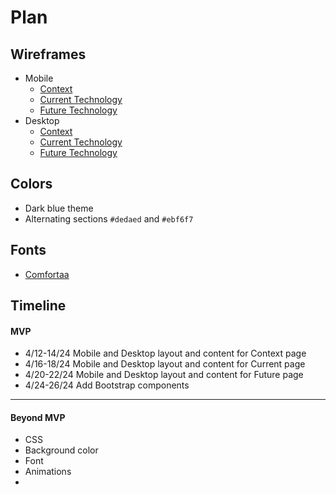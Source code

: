 # Plan

## Wireframes
* Mobile
  * [Context](https://wireframe.cc/NdvIuW)
  * [Current Technology](https://wireframe.cc/tCdIIC)
  * [Future Technology](https://wireframe.cc/PLrif5)
* Desktop
  * [Context](https://wireframe.cc/pSbt4W)
  * [Current Technology](https://wireframe.cc/6HHmaF)
  * [Future Technology](https://wireframe.cc/QSnBaS)

## Colors
* Dark blue theme
* Alternating sections `#dedaed` and `#ebf6f7`

## Fonts
* [Comfortaa]([URL](https://fonts.google.com/specimen/Comfortaa))

## Timeline

#### MVP

* 4/12-14/24 Mobile and Desktop layout and content for Context page
* 4/16-18/24 Mobile and Desktop layout and content for Current page
* 4/20-22/24 Mobile and Desktop layout and content for Future page
* 4/24-26/24 Add Bootstrap components

---

#### Beyond MVP

* CSS
 * Background color
 * Font
* Animations
* 
